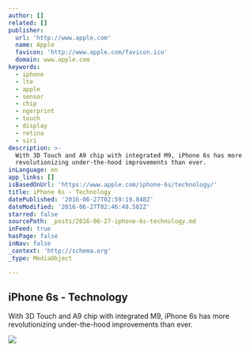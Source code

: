 ```yaml
---
author: []
related: []
publisher:
  url: 'http://www.apple.com'
  name: Apple
  favicon: 'http://www.apple.com/favicon.ico'
  domain: www.apple.com
keywords:
  - iphone
  - lte
  - apple
  - sensor
  - chip
  - ngerprint
  - touch
  - display
  - retina
  - siri
description: >-
  With 3D Touch and A9 chip with integrated M9, iPhone 6s has more
  revolutionizing under-the-hood improvements than ever.
inLanguage: en
app_links: []
isBasedOnUrl: 'https://www.apple.com/iphone-6s/technology/'
title: iPhone 6s - Technology
datePublished: '2016-06-27T02:59:19.848Z'
dateModified: '2016-06-27T02:46:48.502Z'
starred: false
sourcePath: _posts/2016-06-27-iphone-6s-technology.md
inFeed: true
hasPage: false
inNav: false
_context: 'http://schema.org'
_type: MediaObject

---
```

<article style=""><h1>iPhone 6s - Technology</h1><p>With 3D Touch and A9 chip with integrated M9, iPhone 6s has more revolutionizing under-the-hood improvements than ever.</p><img src="http://images.apple.com/iphone-6s/technology/images/og.jpg?201603241239" /></article>